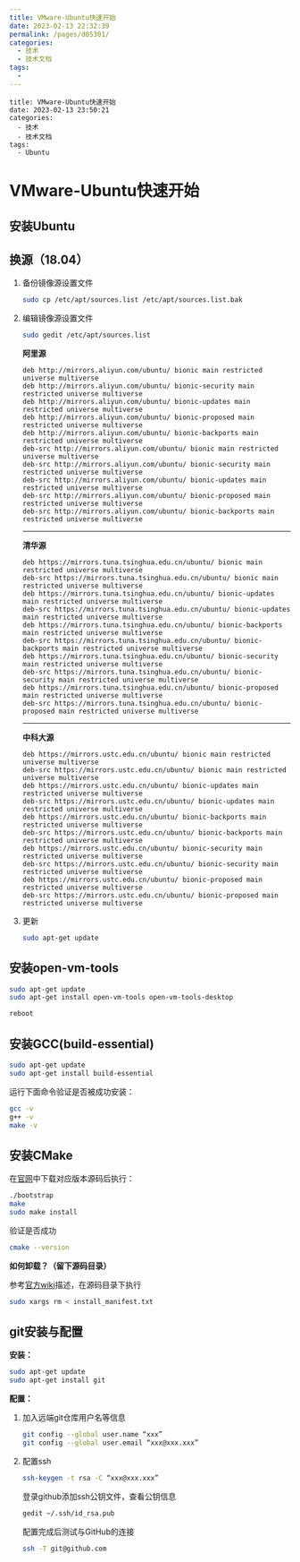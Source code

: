 ```yaml
---
title: VMware-Ubuntu快速开始
date: 2023-02-13 22:32:39
permalink: /pages/d05301/
categories:
  - 技术
  - 技术文档
tags:
  - 
---
```

```
title: VMware-Ubuntu快速开始
date: 2023-02-13 23:50:21
categories:
  - 技术
  - 技术文档
tags:
  - Ubuntu
```

# VMware-Ubuntu快速开始

## 安装Ubuntu

## 换源（18.04）

1. 备份镜像源设置文件

   ```bash
   sudo cp /etc/apt/sources.list /etc/apt/sources.list.bak
   ```

2. 编辑镜像源设置文件

   ```bash
   sudo gedit /etc/apt/sources.list
   ```

   **阿里源**

   ```
   deb http://mirrors.aliyun.com/ubuntu/ bionic main restricted universe multiverse
   deb http://mirrors.aliyun.com/ubuntu/ bionic-security main restricted universe multiverse
   deb http://mirrors.aliyun.com/ubuntu/ bionic-updates main restricted universe multiverse
   deb http://mirrors.aliyun.com/ubuntu/ bionic-proposed main restricted universe multiverse
   deb http://mirrors.aliyun.com/ubuntu/ bionic-backports main restricted universe multiverse
   deb-src http://mirrors.aliyun.com/ubuntu/ bionic main restricted universe multiverse
   deb-src http://mirrors.aliyun.com/ubuntu/ bionic-security main restricted universe multiverse
   deb-src http://mirrors.aliyun.com/ubuntu/ bionic-updates main restricted universe multiverse
   deb-src http://mirrors.aliyun.com/ubuntu/ bionic-proposed main restricted universe multiverse
   deb-src http://mirrors.aliyun.com/ubuntu/ bionic-backports main restricted universe multiverse    
   ```

   ---

   **清华源**

   ```
   deb https://mirrors.tuna.tsinghua.edu.cn/ubuntu/ bionic main restricted universe multiverse
   deb-src https://mirrors.tuna.tsinghua.edu.cn/ubuntu/ bionic main restricted universe multiverse
   deb https://mirrors.tuna.tsinghua.edu.cn/ubuntu/ bionic-updates main restricted universe multiverse
   deb-src https://mirrors.tuna.tsinghua.edu.cn/ubuntu/ bionic-updates main restricted universe multiverse
   deb https://mirrors.tuna.tsinghua.edu.cn/ubuntu/ bionic-backports main restricted universe multiverse
   deb-src https://mirrors.tuna.tsinghua.edu.cn/ubuntu/ bionic-backports main restricted universe multiverse
   deb https://mirrors.tuna.tsinghua.edu.cn/ubuntu/ bionic-security main restricted universe multiverse
   deb-src https://mirrors.tuna.tsinghua.edu.cn/ubuntu/ bionic-security main restricted universe multiverse
   deb https://mirrors.tuna.tsinghua.edu.cn/ubuntu/ bionic-proposed main restricted universe multiverse
   deb-src https://mirrors.tuna.tsinghua.edu.cn/ubuntu/ bionic-proposed main restricted universe multiverse
   ```

   ---

   **中科大源**

   ```
   deb https://mirrors.ustc.edu.cn/ubuntu/ bionic main restricted universe multiverse
   deb-src https://mirrors.ustc.edu.cn/ubuntu/ bionic main restricted universe multiverse
   deb https://mirrors.ustc.edu.cn/ubuntu/ bionic-updates main restricted universe multiverse
   deb-src https://mirrors.ustc.edu.cn/ubuntu/ bionic-updates main restricted universe multiverse
   deb https://mirrors.ustc.edu.cn/ubuntu/ bionic-backports main restricted universe multiverse
   deb-src https://mirrors.ustc.edu.cn/ubuntu/ bionic-backports main restricted universe multiverse
   deb https://mirrors.ustc.edu.cn/ubuntu/ bionic-security main restricted universe multiverse
   deb-src https://mirrors.ustc.edu.cn/ubuntu/ bionic-security main restricted universe multiverse
   deb https://mirrors.ustc.edu.cn/ubuntu/ bionic-proposed main restricted universe multiverse
   deb-src https://mirrors.ustc.edu.cn/ubuntu/ bionic-proposed main restricted universe multiverse
   ```

3. 更新

   ```bash
   sudo apt-get update
   ```

## 安装open-vm-tools

```bash
sudo apt-get update
sudo apt-get install open-vm-tools open-vm-tools-desktop
```

```bash
reboot
```

## 安装GCC(build-essential)

```bash
sudo apt-get update
sudo apt-get install build-essential
```

运行下面命令验证是否被成功安装：

```bash
gcc -v
g++ -v
make -v
```

## 安装CMake

在[官网](https://cmake.org/download/)中下载对应版本源码后执行：

```bash
./bootstrap
make
sudo make install
```

验证是否成功

```bash
cmake --version
```

**如何卸载？（留下源码目录）**

参考[官方wiki](https://gitlab.kitware.com/cmake/community/-/wikis/FAQ#can-i-do-make-uninstall-with-cmake)描述，在源码目录下执行

```bash
sudo xargs rm < install_manifest.txt
```

## git安装与配置

**安装：**

```bash
sudo apt-get update
sudo apt-get install git
```

**配置：**

1. 加入远端git仓库用户名等信息

   ```bash
   git config --global user.name “xxx”
   git config --global user.email “xxx@xxx.xxx”
   ```

2. 配置ssh

   ```bash
   ssh-keygen -t rsa -C “xxx@xxx.xxx”
   ```

   登录github添加ssh公钥文件，查看公钥信息

   ```bash
   gedit ~/.ssh/id_rsa.pub
   ```

   配置完成后测试与GitHub的连接

   ```bash
   ssh -T git@github.com
   ```

   

